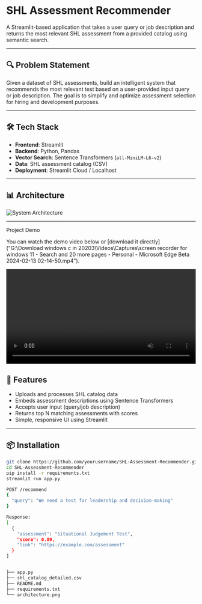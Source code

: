 # SHL Assessment Recommender

A Streamlit-based application that takes a user query or job description and returns the most relevant SHL assessment from a provided catalog using semantic search.

---

## 🔍 Problem Statement

Given a dataset of SHL assessments, build an intelligent system that recommends the most relevant test based on a user-provided input query or job description. The goal is to simplify and optimize assessment selection for hiring and development purposes.

---

## 🛠️ Tech Stack

- **Frontend**: Streamlit
- **Backend**: Python, Pandas
- **Vector Search**: Sentence Transformers (`all-MiniLM-L6-v2`)
- **Data**: SHL assessment catalog (CSV)
- **Deployment**: Streamlit Cloud / Localhost

---

## 📊 Architecture

![System Architecture](/path/to/your/image.png)

---
Project Demo

You can watch the demo video below or [download it directly]("G:\Download windows c in 20203\Videos\Captures\screen recorder for windows 11 - Search and 20 more pages - Personal - Microsoft​ Edge Beta 2024-02-13 02-14-50.mp4").

<video width="100%" height="auto" controls>
  <source src="./demo.mp4" type="video/mp4">
  Your browser does not support the video tag.
</video>

## 🚀 Features

- Uploads and processes SHL catalog data
- Embeds assessment descriptions using Sentence Transformers
- Accepts user input (query/job description)
- Returns top N matching assessments with scores
- Simple, responsive UI using Streamlit

---

## 📦 Installation

```bash
git clone https://github.com/yourusername/SHL-Assessment-Recommender.git
cd SHL-Assessment-Recommender
pip install -r requirements.txt
streamlit run app.py

POST /recommend
{
  "query": "We need a test for leadership and decision-making"
}

Response:
[
  {
    "assessment": "Situational Judgement Test",
    "score": 0.89,
    "link": "https://example.com/assessment"
  }
]


├── app.py
├── shl_catalog_detailed.csv
├── README.md
├── requirements.txt
└── architecture.png

